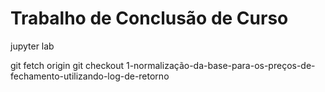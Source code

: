 # Trabalho de Conclusão de Curso

jupyter lab

git fetch origin
git checkout 1-normalização-da-base-para-os-preços-de-fechamento-utilizando-log-de-retorno
